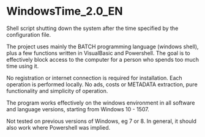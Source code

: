 # WindowsTime_2.0_EN
Shell script shutting down the system after the time specified by the configuration file. 

The project uses mainly the BATCH programming language (windows shell), plus a few functions written in VisualBasic and Powershell. The goal is to effectively block access to the computer for a person who spends too much time using it.

No registration or internet connection is required for installation. Each operation is performed locally. No ads, costs or METADATA extraction, pure functionality and simplicity of operation.

The program works effectively on the windows environment in all software and language versions, starting from Windows 10 - 1507.

Not tested on previous versions of Windows, eg 7 or 8. In general, it should also work where Powershell was implied.
